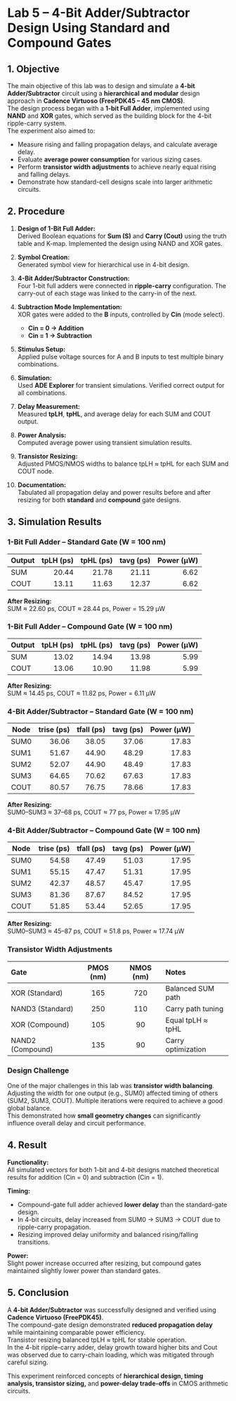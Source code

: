 # Lab 5 – 4-Bit Adder/Subtractor Design Using Standard and Compound Gates

## 1. Objective
The main objective of this lab was to design and simulate a **4-bit Adder/Subtractor** circuit using a **hierarchical and modular** design approach in **Cadence Virtuoso (FreePDK45 – 45 nm CMOS)**.  
The design process began with a **1-bit Full Adder**, implemented using **NAND** and **XOR** gates, which served as the building block for the 4-bit ripple-carry system.  
The experiment also aimed to:
- Measure rising and falling propagation delays, and calculate average delay.  
- Evaluate **average power consumption** for various sizing cases.  
- Perform **transistor width adjustments** to achieve nearly equal rising and falling delays.  
- Demonstrate how standard-cell designs scale into larger arithmetic circuits.



## 2. Procedure
1. **Design of 1-Bit Full Adder:**  
   Derived Boolean equations for **Sum (S)** and **Carry (Cout)** using the truth table and K-map. Implemented the design using NAND and XOR gates.  

2. **Symbol Creation:**  
   Generated symbol view for hierarchical use in 4-bit design.  

3. **4-Bit Adder/Subtractor Construction:**  
   Four 1-bit full adders were connected in **ripple-carry** configuration. The carry-out of each stage was linked to the carry-in of the next.  

4. **Subtraction Mode Implementation:**  
   XOR gates were added to the **B** inputs, controlled by **Cin** (mode select).  
   - **Cin = 0 → Addition**  
   - **Cin = 1 → Subtraction**  

5. **Stimulus Setup:**  
   Applied pulse voltage sources for A and B inputs to test multiple binary combinations.  

6. **Simulation:**  
   Used **ADE Explorer** for transient simulations. Verified correct output for all combinations.  

7. **Delay Measurement:**  
   Measured **tpLH**, **tpHL**, and average delay for each SUM and COUT output.  

8. **Power Analysis:**  
   Computed average power using transient simulation results.  

9. **Transistor Resizing:**  
   Adjusted PMOS/NMOS widths to balance tpLH ≈ tpHL for each SUM and COUT node.  

10. **Documentation:**  
    Tabulated all propagation delay and power results before and after resizing for both **standard** and **compound** gate designs.



## 3. Simulation Results

### 1-Bit Full Adder – Standard Gate (W = 100 nm)
| Output | tpLH (ps) | tpHL (ps) | tavg (ps) | Power (µW) |
|:--|--:|--:|--:|--:|
| SUM | 20.44 | 21.78 | 21.11 | 6.62 |
| COUT | 13.11 | 11.63 | 12.37 | 6.62 |

**After Resizing:**  
SUM ≈ 22.60 ps, COUT ≈ 28.44 ps, Power = 15.29 µW  



### 1-Bit Full Adder – Compound Gate (W = 100 nm)
| Output | tpLH (ps) | tpHL (ps) | tavg (ps) | Power (µW) |
|:--|--:|--:|--:|--:|
| SUM | 13.02 | 14.94 | 13.98 | 5.99 |
| COUT | 13.06 | 10.90 | 11.98 | 5.99 |

**After Resizing:**  
SUM ≈ 14.45 ps, COUT ≈ 11.82 ps, Power = 6.11 µW  



### 4-Bit Adder/Subtractor – Standard Gate (W = 100 nm)
| Node | trise (ps) | tfall (ps) | tavg (ps) | Power (µW) |
|:--:|--:|--:|--:|--:|
| SUM0 | 36.06 | 38.05 | 37.06 | 17.83 |
| SUM1 | 51.67 | 44.90 | 48.29 | 17.83 |
| SUM2 | 52.07 | 44.90 | 48.49 | 17.83 |
| SUM3 | 64.65 | 70.62 | 67.63 | 17.83 |
| COUT | 80.57 | 76.75 | 78.66 | 17.83 |

**After Resizing:**  
SUM0–SUM3 ≈ 37–68 ps, COUT ≈ 77 ps, Power ≈ 17.95 µW  



### 4-Bit Adder/Subtractor – Compound Gate (W = 100 nm)
| Node | trise (ps) | tfall (ps) | tavg (ps) | Power (µW) |
|:--:|--:|--:|--:|--:|
| SUM0 | 54.58 | 47.49 | 51.03 | 17.95 |
| SUM1 | 55.15 | 47.47 | 51.31 | 17.95 |
| SUM2 | 42.37 | 48.57 | 45.47 | 17.95 |
| SUM3 | 81.36 | 87.67 | 84.52 | 17.95 |
| COUT | 51.85 | 53.44 | 52.65 | 17.95 |

**After Resizing:**  
SUM0–SUM3 ≈ 45–87 ps, COUT ≈ 51.8 ps, Power ≈ 17.74 µW  



### Transistor Width Adjustments
| Gate | PMOS (nm) | NMOS (nm) | Notes |
|:--|:--:|:--:|:--|
| XOR (Standard) | 165 | 720 | Balanced SUM path |
| NAND3 (Standard) | 250 | 110 | Carry path tuning |
| XOR (Compound) | 105 | 90 | Equal tpLH ≈ tpHL |
| NAND2 (Compound) | 135 | 90 | Carry optimization |



### Design Challenge
One of the major challenges in this lab was **transistor width balancing**.  
Adjusting the width for one output (e.g., SUM0) affected timing of others (SUM2, SUM3, COUT). Multiple iterations were required to achieve a good global balance.  
This demonstrated how **small geometry changes** can significantly influence overall delay and circuit performance.


## 4. Result
**Functionality:**  
All simulated vectors for both 1-bit and 4-bit designs matched theoretical results for addition (Cin = 0) and subtraction (Cin = 1).  

**Timing:**  
- Compound-gate full adder achieved **lower delay** than the standard-gate design.  
- In 4-bit circuits, delay increased from SUM0 → SUM3 → COUT due to ripple-carry propagation.  
- Resizing improved delay uniformity and balanced rising/falling transitions.  

**Power:**  
Slight power increase occurred after resizing, but compound gates maintained slightly lower power than standard gates.  


## 5. Conclusion
A **4-bit Adder/Subtractor** was successfully designed and verified using **Cadence Virtuoso (FreePDK45)**.  
The compound-gate design demonstrated **reduced propagation delay** while maintaining comparable power efficiency.  
Transistor resizing balanced tpLH ≈ tpHL for stable operation.  
In the 4-bit ripple-carry adder, delay growth toward higher bits and Cout was observed due to carry-chain loading, which was mitigated through careful sizing.  

This experiment reinforced concepts of **hierarchical design, timing analysis, transistor sizing,** and **power-delay trade-offs** in CMOS arithmetic circuits.




